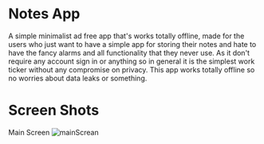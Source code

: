 # Notes App

A simple minimalist ad free app that's works totally offline,
made for the users who just want to have a simple app for storing their notes and hate to have the fancy alarms and all functionality that they never use.
As it don't require any account sign in or anything so in general it is the simplest work ticker without any compromise on privacy.
This app works totally offline so no worries about data leaks or something.

# Screen Shots
Main Screen
![mainScrean](https://github.com/anas1ezz0/notes_app/assets/115151453/e9eca62b-b3ca-45ac-8db7-7c1f32c77d43)


